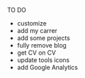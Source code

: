 TO DO

* customize
* add my carrer
* add some projects
* fully remove blog 
* get CV on CV
* update tools icons
* add Google Analytics